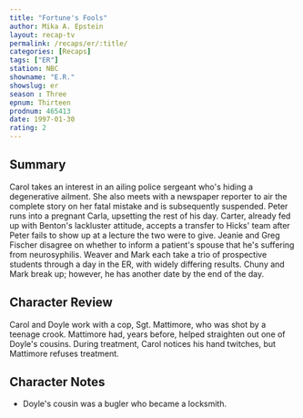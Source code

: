 ```yaml
---
title: "Fortune's Fools"
author: Mika A. Epstein
layout: recap-tv
permalink: /recaps/er/:title/
categories: [Recaps]
tags: ["ER"]
station: NBC
showname: "E.R."
showslug: er
season : Three  
epnum: Thirteen  
prodnum: 465413    
date: 1997-01-30  
rating: 2  
---
```


## Summary  
  
Carol takes an interest in an ailing police sergeant who's hiding a degenerative ailment. She also meets with a newspaper reporter to air the complete story on her fatal mistake and is subsequently suspended. Peter runs into a pregnant Carla, upsetting the rest of his day. Carter, already fed up with Benton's lackluster attitude, accepts a transfer to Hicks' team after Peter fails to show up at a lecture the two were to give. Jeanie and Greg Fischer disagree on whether to inform a patient's spouse that he's suffering from neurosyphilis. Weaver and Mark each take a trio of prospective students through a day in the ER, with widely differing results. Chuny and Mark break up; however, he has another date by the end of the day.

## Character Review  
  
Carol and Doyle work with a cop, Sgt. Mattimore, who was shot by a teenage crook. Mattimore had, years before, helped straighten out one of Doyle's cousins. During treatment, Carol notices his hand twitches, but Mattimore refuses treatment.

## Character Notes  
  
* Doyle's cousin was a bugler who became a locksmith.